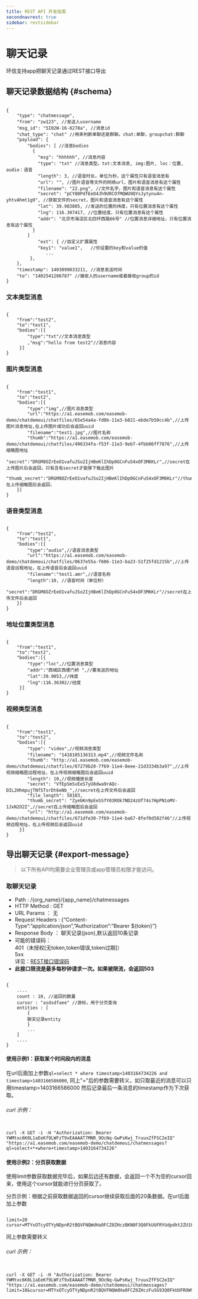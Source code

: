 ```yaml
---
title: REST API 开发指南
secondnavrest: true
sidebar: restsidebar
---
```



# 聊天记录

环信支持app把聊天记录通过REST接口导出

## 聊天记录数据结构 {#schema}

<pre class="hll"><code class="language-java">
{
    "type": "chatmessage",
    "from": "zw123", //发送人username
    "msg_id": "5I02W-16-8278a", //消息id
    "chat_type": "chat" //用来判断单聊还是群聊。chat:单聊，groupchat:群聊
    "payload": {
        "bodies": [ //消息bodies
          {
            "msg": "hhhhhh", //消息内容
            "type": "txt" //消息类型。txt:文本消息, img:图片, loc：位置, audio：语音
            "length": 3, //语音时长，单位为秒，这个属性只有语音消息有
            "url": "", //图片语音等文件的网络url，图片和语音消息有这个属性
            "filename": "22.png", //文件名字，图片和语音消息有这个属性
            "secret": "pCY80PdfEeO4Jh9URCOfMQWU9QYsJytynu4n-yhtvAhmt1g9", //获取文件的secret，图片和语音消息有这个属性
            "lat": 39.983805, //发送的位置的纬度，只有位置消息有这个属性
            "lng": 116.307417, //位置经度，只有位置消息有这个属性
            "addr": "北京市海淀区北四环西路66号" //位置消息详细地址，只有位置消息有这个属性
          }
        ]
            "ext": { //自定义扩展属性
            "key1": "value1",   //你设置的key和value的值
    		   ...
         },
    },
    "timestamp": 1403099033211, //消息发送时间
    "to": "1402541206787" //接收人的username或者接收group的id
}
</code></pre>

### 文本类型消息

<pre class="hll"><code class="language-java">
{  
    "from":"test2",
    "to":"test1",
    "bodies":[{
        "type":"txt"//文本消息类型
        ,"msg":"hello from test2"//消息内容
     }]
}
</code></pre>
	 
### 图片类型消息

<pre class="hll"><code class="language-java">
{  
    "from":"test1",
    "to":"test2",
    "bodies":[{
    	"type":"img",//图片消息类型
    	"url":"https://a1.easemob.com/easemob-demo/chatdemoui/chatfiles/65e54a4a-fd0b-11e3-b821-ebde7b50cc4b",//上传图片消息地址,在上传图片成功后会返回uuid
    	"filename":"test1.jpg",//图片名称
    	"thumb":"https://a1.easemob.com/easemob-demo/chatdemoui/chatfiles/496334fa-f53f-11e3-9eb7-4fbb06ff7876",//上传缩略图地址
    	"secret":"DRGM8OZrEeO1vafuJSo2IjHBeKlIhDp0GCnFu54xOF3M6KLr",//secret在上传图片后会返回，只有含有secret才能够下载此图片
    	"thumb_secret":"DRGM8OZrEeO1vafuJSo2IjHBeKlIhDp0GCnFu54xOF3M6KLr"//thumb_secret在上传缩略图后会返回，
    }]
}
</code></pre>
		
### 语音类型消息

<pre class="hll"><code class="language-java">
{  
    "from":"test2",
    "to":"test1",
    "bodies":[{
    	"type":"audio",//语音消息类型
    	"url":"https://a1.easemob.com/easemob-demo/chatdemoui/chatfiles/0637e55a-f606-11e3-ba23-51f25fd1215b",//上传语音远程地址，在上传语音后会返回uuid
    	"filename":"test1.amr",//语音名称
    	"length":10, //语音时间（单位秒）
    	"secret":"DRGM8OZrEeO1vafuJSo2IjHBeKlIhDp0GCnFu54xOF3M6KLr"//secret在上传文件后会返回
    }]
}
</code></pre>
		
### 地址位置类型消息

<pre class="hll"><code class="language-java">
{
    "from":"test1",
    "to":"test2",
    "bodies":[{
        "type":"loc",//位置消息类型
        "addr":"西城区西便门桥 ",//要发送的地址
        "lat":39.9053,//纬度
        "lng":116.36302//经度
     }]
}
</code></pre>

### 视频类型消息

<pre class="hll"><code class="language-java">
{
    "from":"test1",
    "to":"test2",
    "bodies":[{
        "type": "video",//视频消息类型
        "filename": "1418105136313.mp4",//视频文件名称
        "thumb": "http://a1.easemob.com/easemob-demo/chatdemoui/chatfiles/67279b20-7f69-11e4-8eee-21d3334b3a97",//上传视频缩略图远程地址，在上传视频缩略图后会返回uuid
        "length": 10,//视频播放长度
        "secret": "VfEpSmSvEeS7yU8dwa9rAQc-DIL2HhmpujTNfSTsrDt6eNb_",//secret在上传文件后会返回
        "file_length": 58103,
        "thumb_secret": "ZyebKn9pEeSSfY03ROk7ND24zUf74s7HpPN1oMV-1JxN2O2I",//secret在上传缩略图后会返回
        "url": "http://a1.easemob.com/easemob-demo/chatdemoui/chatfiles/671dfe30-7f69-11e4-ba67-8fef0d502f46"//上传视频远程地址，在上传视频后会返回uuid
     }]
}
</code></pre>

## 导出聊天记录 {#export-message}

> 以下所有API均需要企业管理员或app管理员权限才能访问。

### 取聊天记录

- Path : /{org_name}/{app_name}/chatmessages
- HTTP Method : GET
- URL Params ： 无
- Request Headers :  {“Content-Type”:”application/json”,”Authorization”:”Bearer ${token}”}
- Response Body ： 聊天记录(json),默认返回10条记录
- 可能的错误码： <br/>401（未授权[无token,token错误,token过期]） <br/>5xx <br/> 详见：[REST接口错误码](http://www.easemob.com/docs/helps/errorcodes/) 
- **此接口限流是最多每秒钟请求一次。如果被限流，会返回503**


<pre class="hll"><code class="language-java">
{
	....
	count : 10, //返回的数量
	cursor : "asdsdfaee" //游标，用于分页查询
	entities : [
		{
		聊天记录entity
		}
		...
	]
	....
}	
</code></pre>

#### 使用示例1：获取某个时间段内的消息

在url后面加上参数`ql=select * where timestamp<1403164734226 and timestamp>1403166586000`, 同上"="后的参数需要转义，如只取最近的消息可以只用timestamp>1403166586000 然后记录最后一条消息的timestamp作为下次获取。

###### curl 示例：

<pre class="hll"><code class="language-java">
curl -X GET -i -H "Authorization: Bearer YWMtxc6K0L1aEeKf9LWFzT9xEAAAAT7MNR_9OcNq-GwPsKwj_TruuxZfFSC2eIQ" "https://a1.easemob.com/easemob-demo/chatdemoui/chatmessages?ql=select+*+where+timestamp>1403164734226"
</code></pre>

#### 使用示例2：分页获取数据

使用limit参数获取数据完毕后，如果后边还有数据，会返回一个不为空的cursor回来，使用这个cursor就能进行分页获取了。

分页示例：根据之前获取数据返回的cursor继续获取后面的20条数据。在url后面加上参数

<pre class="hll"><code class="language-java">
limit=20
cursor=MTYxOTcyOTYyNDpnR2tBQVFNQWdHa0FCZ0ZHczBKN0F3Q0FkUUFRYUdpdkt2ZU1FZU9vNU4zVllyT2pqUUNBZFFBUWFHaXZJUGVNRWVPMjdMRWo5b0w4dEFB
</code></pre>

同上参数需要转义

###### curl 示例：

<pre class="hll"><code class="language-java">
curl -X GET -i -H "Authorization: Bearer YWMtxc6K0L1aEeKf9LWFzT9xEAAAAT7MNR_9OcNq-GwPsKwj_TruuxZfFSC2eIQ" "https://a1.easemob.com/easemob-demo/chatdemoui/chatmessages?limit=10&cursor=MTYxOTcyOTYyNDpnR2tBQVFNQWdHa0FCZ0ZHczFuSG93Q0FkUUFROW94S0lQZVBFZU9mTEQxQWVMdHEyQUNBZFFBUTlvd2pFUGVQRWVPaHFWa1l0ZjA2dEFB"
</code></pre>
